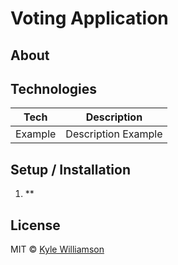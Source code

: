# Voting Application

## About

## Technologies

| **Tech** | **Description** |
|----------|-----------------|
| Example | Description Example|

## Setup / Installation

1. **

## License

MIT © [Kyle Williamson ](https://github.com/kyledmw)